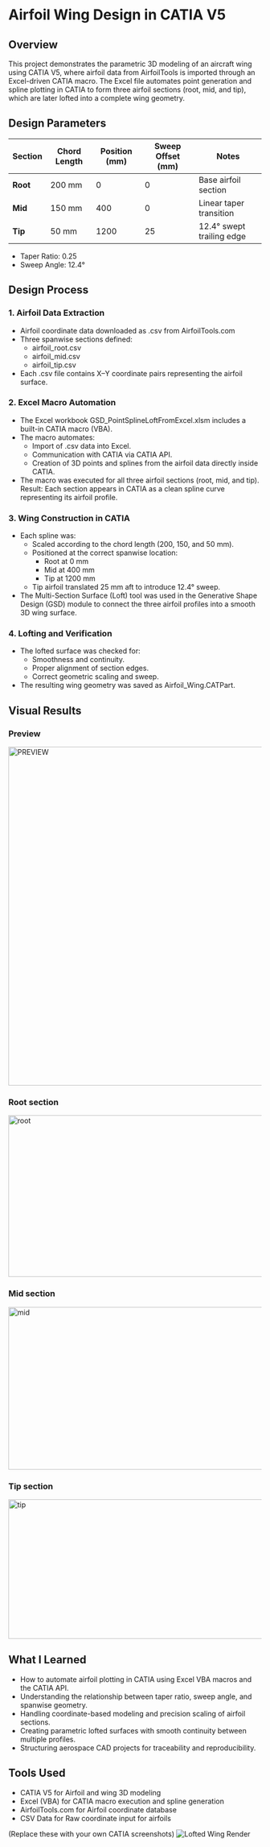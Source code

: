 # Airfoil Wing Design in CATIA V5
## Overview

This project demonstrates the parametric 3D modeling of an aircraft wing using CATIA V5, where airfoil data from AirfoilTools is imported through an Excel-driven CATIA macro.
The Excel file automates point generation and spline plotting in CATIA to form three airfoil sections (root, mid, and tip), which are later lofted into a complete wing geometry.

## Design Parameters
| Section  | Chord Length | Position (mm) | Sweep Offset (mm) | Notes                     |
| -------- | ------------ | ------------- | ----------------- | ------------------------- |
| **Root** | 200 mm       | 0             | 0                 | Base airfoil section      |
| **Mid**  | 150 mm       | 400           | 0                 | Linear taper transition   |
| **Tip**  | 50 mm        | 1200          | 25                | 12.4° swept trailing edge |

- Taper Ratio: 0.25
- Sweep Angle: 12.4°

## Design Process
### 1. Airfoil Data Extraction
- Airfoil coordinate data downloaded as .csv from AirfoilTools.com
- Three spanwise sections defined:
    - airfoil_root.csv
    - airfoil_mid.csv
    - airfoil_tip.csv
- Each .csv file contains X–Y coordinate pairs representing the airfoil surface.

### 2. Excel Macro Automation
- The Excel workbook GSD_PointSplineLoftFromExcel.xlsm includes a built-in CATIA macro (VBA).
- The macro automates:
   - Import of .csv data into Excel.
   - Communication with CATIA via CATIA API.
   - Creation of 3D points and splines from the airfoil data directly inside CATIA.
- The macro was executed for all three airfoil sections (root, mid, and tip).
Result: Each section appears in CATIA as a clean spline curve representing its airfoil profile.

### 3. Wing Construction in CATIA
- Each spline was:
    - Scaled according to the chord length (200, 150, and 50 mm).
    - Positioned at the correct spanwise location:
      - Root at 0 mm
      - Mid at 400 mm
      - Tip at 1200 mm
    - Tip airfoil translated 25 mm aft to introduce 12.4° sweep.
- The Multi-Section Surface (Loft) tool was used in the Generative Shape Design (GSD) module to connect the three airfoil profiles into a smooth 3D wing surface.

### 4. Lofting and Verification
- The lofted surface was checked for:
    - Smoothness and continuity.
    - Proper alignment of section edges.
    - Correct geometric scaling and sweep.
- The resulting wing geometry was saved as Airfoil_Wing.CATPart.

## Visual Results
### Preview
<img width="1496" height="673" alt="PREVIEW" src="https://github.com/user-attachments/assets/680f8baa-43c8-4094-8960-dfb85bf8ac79" />

### Root section
<img width="1490" height="321" alt="root" src="https://github.com/user-attachments/assets/36f01e76-025a-46a0-b6cf-f026534e7482" />

### Mid section
<img width="1493" height="323" alt="mid" src="https://github.com/user-attachments/assets/214b7604-7472-40ef-817a-aadcefb3ac13" />

### Tip section
<img width="1246" height="277" alt="tip" src="https://github.com/user-attachments/assets/298cf995-d6af-472a-8f6c-57fbb63bfad0" />

## What I Learned
- How to automate airfoil plotting in CATIA using Excel VBA macros and the CATIA API.
- Understanding the relationship between taper ratio, sweep angle, and spanwise geometry.
- Handling coordinate-based modeling and precision scaling of airfoil sections.
- Creating parametric lofted surfaces with smooth continuity between multiple profiles.
- Structuring aerospace CAD projects for traceability and reproducibility.

## Tools Used
- CATIA V5 for Airfoil and wing 3D modeling
- Excel (VBA) for	CATIA macro execution and spline generation
- AirfoilTools.com for Airfoil coordinate database
- CSV Data for Raw coordinate input for airfoils

(Replace these with your own CATIA screenshots)
![Lofted Wing Render](assets/final_render.png)
